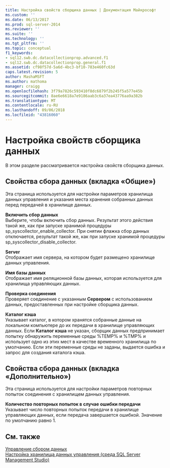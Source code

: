 ```yaml
---
title: Настройка свойств сборщика данных | Документация Майкрософт
ms.custom: ''
ms.date: 06/13/2017
ms.prod: sql-server-2014
ms.reviewer: ''
ms.suite: ''
ms.technology: ''
ms.tgt_pltfrm: ''
ms.topic: conceptual
f1_keywords:
- sql12.swb.dc.datacollectionprop.advanced.f1
- sql12.swb.dc.datacollectionprop.general.f1
ms.assetid: cf98f57d-5a6d-4bc3-bf10-783e460fc63d
caps.latest.revision: 5
author: MashaMSFT
ms.author: mathoma
manager: craigg
ms.openlocfilehash: 3f79a7826c593410f8dc6879f2b245f5a577e45b
ms.sourcegitcommit: 8ae6e6618a7e9186aab3c6a37ea43776aa9a382b
ms.translationtype: MT
ms.contentlocale: ru-RU
ms.lasthandoff: 09/06/2018
ms.locfileid: "43816060"
---
```

# <a name="configure-properties-of-a-data-collector"></a>Настройка свойств сборщика данных
  В этом разделе рассматривается настройка свойств сборщика данных.  
  
## <a name="data-collection-properties-general-tab"></a>Свойства сбора данных (вкладка «Общие»)  
 Эта страница используется для настройки параметров хранилища данных управления и указания места хранения собранных данных перед передачей в хранилище данных.  
  
 **Включить сбор данных**  
 Выберите, чтобы включить сбор данных. Результат этого действия такой же, как при запуске хранимой процедуры sp_syscollector_enable_collector. При снятии флажка сбор данных отключается, результат такой же, как при запуске хранимой процедуры sp_syscollector_disable_collector.  
  
 **Server**  
 Отображает имя сервера, на котором будет размещено хранилище данных управления.  
  
 **Имя базы данных**  
 Отображает имя реляционной базы данных, которая используется для хранилища управляющих данных.  
  
 **Проверка соединения**  
 Проверяет соединение с указанным **Сервером** с использованием данных, предоставленных при настройке сборщика данных.  
  
 **Каталог кэша**  
 Указывает каталог, в котором хранятся собранные данные на локальном компьютере до их передачи в хранилище управляющих данных. Если **Каталог кэша** не указан, сборщик данных предпринимает попытку обнаружить переменные среды %TEMP% и %TMP% и использует одно из этих мест в качестве временного хранилища по умолчанию. Если эти переменные среды не заданы, выдается ошибка и запрос для создания каталога кэша.  
  
## <a name="data-collection-properties-advanced-tab"></a>Свойства сбора данных (вкладка «Дополнительно»)  
 Эта страница используется для настройки параметров повторных попыток соединения с хранилищем данных управления.  
  
 **Количество повторных попыток в случае ошибки передачи**  
 Указывает число повторных попыток передачи в хранилище управляющих данных, если передача завершается ошибкой. Значение по умолчанию равно 1.  
  
## <a name="see-also"></a>См. также  
 [Управление сбором данных](data-collection.md)   
 [Настройка хранилища данных управления (среда SQL Server Management Studio)](configure-the-management-data-warehouse-sql-server-management-studio.md)  
  
  
